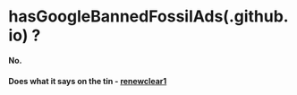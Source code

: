 <html>
<head>
<!-- Primary Meta Tags -->
<title>Has Google banned Fossil Fuel Advertisements?</title>
<meta name="title" content="Has Google banned Fossil Fuel Advertisements?">
<meta name="description" content="Has Google banned Fossil Fuel Advertisements? - Click to see the answer.">

<!-- Open Graph / Facebook -->
<meta property="og:type" content="website">
<meta property="og:url" content="https://metatags.io/">
<meta property="og:title" content="Has Google banned Fossil  Ads?">
<meta property="og:description" content="Has Google banned Fossil Fuel Advertisements? - Click to see the answer.">
<!-- <meta property="og:image" content="https://metatags.io/assets/meta-tags-16a33a6a8531e519cc0936fbba0ad904e52d35f34a46c97a2c9f6f7dd7d336f2.png">-->

<!-- Twitter -->
<meta property="twitter:card" content="summary_large_
">
<meta property="twitter:url" content="https://metatags.io/">
<meta property="twitter:title" content="Has Google banned Fossil  Ads?">
<meta property="twitter:description" content="Has Google banned Fossil Fuel Advertisements? - Click to see the answer.">
<!-- <meta property="twitter:image" content="https://metatags.io/assets/meta-tags-16a33a6a8531e519cc0936fbba0ad904e52d35f34a46c97a2c9f6f7dd7d336f2.png"> -->
</head>

<h1> hasGoogleBannedFossilAds<tiny>(.github.io)</tiny> ?</h1>


<large><b>No.</b></large>


<h4> Does what it says on the tin - <a href="https://twitter.com/renewclear1">renewclear1</a></h4>
